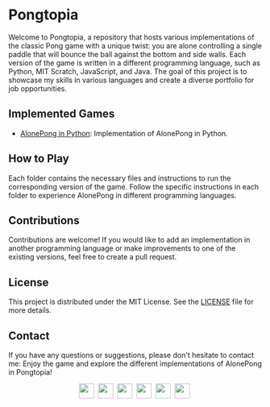 # Pongtopia

Welcome to Pongtopia, a repository that hosts various implementations of the classic Pong game with a unique twist: you are alone controlling a single paddle that will bounce the ball against the bottom and side walls. Each version of the game is written in a different programming language, such as Python, MIT Scratch, JavaScript, and Java. The goal of this project is to showcase my skills in various languages and create a diverse portfolio for job opportunities.


## Implemented Games

- [AlonePong in Python](/python/README.md): Implementation of AlonePong in Python.



## How to Play

Each folder contains the necessary files and instructions to run the corresponding version of the game. Follow the specific instructions in each folder to experience AlonePong in different programming languages.


## Contributions

Contributions are welcome! If you would like to add an implementation in another programming language or make improvements to one of the existing versions, feel free to create a pull request.


## License

This project is distributed under the MIT License. See the [LICENSE](/LICENSE) file for more details.


## Contact

If you have any questions or suggestions, please don't hesitate to contact me:
Enjoy the game and explore the different implementations of AlonePong in Pongtopia!

<div align="center">
	<a href="https://rmottanet.github.io" style="text-decoration: none; display: inline-block;" target="_blank">
		<img src="https://lh3.googleusercontent.com/pw/AIL4fc-GKltn-YQPXM7RvonwFDRLANRGHqfQ6QVDH5xx3rQ9wtEgZ4YROkFcPvAQ_PXSQ36_oQFy06bT5McdzBj3I_L5RGEoqRl90D97PhSamid8eoVghrkbtq8FMmiRqEt7rO-2TXh7c1vVEOlW9jpaRmI=s128-p" width="30" height="30">
	</a>&nbsp;
	<a href="https://instagram.com/rmottanet" style="text-decoration: none; display: inline-block;" target="_blank">
		<img src="https://lh3.googleusercontent.com/pw/AIL4fc9a9B881NFIViEyYjKoXPJV-X3swvp8qxugSnhJ5CBteHUqs06cGcqi5GgCruYfWo333TN3oNxFA_K3GgjqjGrg-XPQFPPmr2_Ih1DVyq45-Gd1lpWKLKvd67r_-u0lFP0gyrEUiGDaG1ouFXjZtH4=s64-p" width="30" height="30">
	</a>&nbsp;
	<a href="https://www.facebook.com/rmotta.net/" style="text-decoration: none; display: inline-block;" target="_blank">
		<img src="https://lh3.googleusercontent.com/pw/AIL4fc98kQUNDZaoBwN-ss2_VEpIQq88Dy29jPXDWd_G9Rj5QR7BQXVOizsk4f5PS7-X5eFmcGPOQPNk2UuXUUK8sRRJ3TDdsq8IzNt2TyoDhmiUn3RMg5cvXraEyvMCDwveR5sx7M4XViMSIwwXSeqH0MI=s64-p" width="30" height="30">
	</a>&nbsp;
	<a href="https://twitter.com/rmotta_" style="text-decoration: none; display: inline-block;" target="_blank">
		<img src="https://lh3.googleusercontent.com/pw/AIL4fc-jw67oZFjYtDrBYGO399FM2BzYI8twbvmuVSCWfcE8zAQUXVWp1wWgLOUGFdrJOEOg3A0e2TAjLzvzonc5omDDtCAGug6b7iQY7L62TOviUxDRinkRggRsNoRK4NODyjVRDql_M7W1Z08gccIERTc=s64-p" width="30" height="30">
	</a>&nbsp;
	<a href="https://www.youtube.com/@rmottanet" style="text-decoration: none; display: inline-block;" target="_blank">
		<img src="https://lh3.googleusercontent.com/pw/AIL4fc_xCxM-el9GMij1H09C5bSDc1fm4uDO_-HvGB05QNY6KKh-k-r2EeKMcr8BdV27yRDXfW_msaBBts3dTSwkgbJRMIxf6pkCW171FKM7TIV28pcwipl5zy14aKVoNI4jCHfEiYv8GUzYyPdKg3OKMQ0=s64-p" width="30" height="30">
	</a>&nbsp;
	<a href="https://www.linkedin.com/in/rmottanet" style="text-decoration: none; display: inline-block;" target="_blank">
		<img src="https://lh3.googleusercontent.com/pw/AIL4fc9Wqzuh7d7Ry6Al-CsK-xRjYfLNsMsVBl4z5IA_vUevma3DmvKpeHcbBOSVAzjuMa58d1Nt9JMha7NAerAhsQ8MP1Rny5AbP4VuEa05ehh79xMdWTd115P53BxQhxmKauwSWeWjvqYHF4Zzvv7BVpA=s64-p" width="30" height="30">
	</a>&nbsp;
</div>

